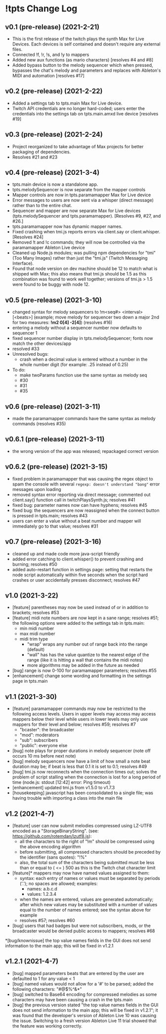 # !tpts Change Log

## v0.1 (pre-release) (2021-2-21)
- This is the first release of the twitch plays the synth Max for Live Devices. Each devices is self contained and doesn't require any external files.
- Connected !f, !r, !s, and !y to mappers
- Added new aux functions (as mario characters) [resolves #4 and #8]
- Added bypass button to the melody sequencer which when pressed, bypasses the chat's melody and parameters and replaces with Ableton's MIDI and automation [resolves #17]

## v0.2 (pre-release) (2021-2-22)
- Added a settings tab to tpts.main Max for Live device.
- Twitch API credentials are no longer hard-coded; users enter the credentials into the settings tab on tpts.main.amxd live device [resolves #19]

## v0.3 (pre-release) (2021-2-24)
- Project reorganized to take advantage of Max projects for better packaging of dependencies.
- Resolves #21 and #23

## v0.4 (pre-release) (2021-3-4)
- tpts.main device is now a standalone app.
- tpts.melodySequencer is now separate from the mapper controls
- Mapper controls are now in tpts.paramamapper Max for Live device
- Error messages to users are now sent via a whisper (direct message) rather than to the entire chat.
- Sequencer and mapper are now separate Max for Live devices (tpts.melodySequencer and tpts.paramamapper). [Resolves #9, #27, and #26.]
- tpts.paramamapper now has dynamic mapper names.
- Fixed crashing when tmi.js reports errors via client.say or client.whisper. [Resolves #24]
- Removed !t and !c commands; they will now be controlled via the paramamapper Ableton Live device
- Cleaned up Node.js modules; was pulling npm dependencies for "tmi" (Too Many Images) rather than just the "tmi.js" (Twitch Messaging Interface).
- Found that node version on dev machine should be 12 to match what is shipped with Max; this also means that tmi.js should be 1.5 as this combination was found to work well together; versions of tmi.js > 1.5 were found to be buggy with node 12.

## v0.5 (pre-release) (2021-3-10)
- changed syntax for melody sequencers to !m\<seq\#\> \<interval\>\[\<beats\>\] (example; move melody for sequencer two down a major 2nd for two measures: **!m2 0\[4\] -2\[4\]**) (resolves #16)
- entering a melody without a sequencer number now defaults to sequencer 1
- fixed sequencer number display in tpts.melodySequencer; fonts now match the other devices/app
- resolved #33
- Unresolved bugs: 
    - crash when a decimal value is entered without a number in the whole number digit (for example: .25 instead of 0.25)
- To do:
    - make twoParams function use the same syntax as melody seq
    - #30
    - #31
    - #35

## v0.6 (pre-release) (2021-3-11)
- made the paramamapper commands have the same syntax as melody commands (resolves #35)

## v0.6.1 (pre-release) (2021-3-11)
- the wrong version of the app was released; repackaged correct version

## v0.6.2 (pre-release) (2021-3-15)
- fixed problem in paramamapper that was causing the regex object to spam the console with several `regexp: doesn't understand "bang"` error messages upon loading
- removed syntax error reporting via direct message; commented out client.say() function call in twitchPlaysSynth.js; resolves #41
- fixed bug: parameter names now can have hyphens; resolves #45
- fixed bug: the sequencers are now reassigned when the connect button is pressed in tpts.main; resolves #43
- users can enter a value without a beat number and mapper will immediately go to that value; resolves #31

## v0.7 (pre-release) (2021-3-16)
- cleaned up and made code more java-script friendly
- added error catching to client.whisper() to prevent crashing and burning; resolves #50
- added auto-restart function in settings page: setting that restarts the node script automatically within five seconds when the script hard crashes or user accidentally presses disconnect; resolves #47

## v1.0 (2021-3-22)
- [feature] parentheses may now be used instead of or in addition to brackets; resolves #53
- [feature] midi note numbers are now kept in a sane range; resolves #51; 
    the following options were added to the settings tab in tpts.main:
    - min midi number
    - max midi number
    - midi trim type
        - "wrap" wraps any number out of range back into the range (default)
        - "wall" has has the value quantize to the nearest edge of the range (like it is hitting a wall that contains the midi notes)
        - more algorithms may be added in the future as needed
- [bug] range is now 0-100 for paramamapper parameters; resolves #55
- [enhancement] change some wording and formatting in the settings page in tpts.main 

## v1.1 (2021-3-30)
- [feature] paramamapper commands may now be restricted to the following access levels. Users in upper levels may access may access mappers below their level while users in lower levels may only use mappers for their level and below; resolves #59; resolves #7
    - "bcaster": the broadcaster
    - "mod": moderators
    - "sub": subscribers
    - "public": everyone else
- [bug] note plays for proper durations in melody sequencer (note off occurs 10 ms before next note)
- [bug] melody sequencers now have a limit of how small a note beat duration may be; if beat is less that 0.1 it is set to 0.1; resolves #49
- [bug] tmi.js now reconnects when the connection times out; solves the problem of script stalling when the connection is lost for a long period of time (node.js: stdout [12:42] error: Ping timeout)
- [enhancement] updated tmi.js from v1.5.0 to v1.7.3
- [housekeeping] javascript has been consolidated to a single file; was having trouble with importing a class into the main file

## v1.2 (2021-4-7)
- [feature] user can now submit melodies compressed using LZ-UTF8 encoded as a "StorageBinaryString". (see: https://github.com/rotemdan/lzutf8.js):
    - all the characters to the right of "!m" should be compressed using the above encoding algorithm
    - before submitting, all compressed characters should be preceded by the identifier (sans quotes): "!%"
    - also, the total sum of the characters being submitted must be less than or equal to ( <= ) 500 as this is the Twitch chat character limit
- [feature]* mappers may now have named values assigned to them:
    - syntax: each entry of names or values must be separated by periods ('.'); no spaces are allowed; examples:
        - names: a.b.c.d 
        - values: 1.2.3.4
    - when the names are entered, values are generated automatically; after which new values may be substituted with a number of values equal to the number of names entered; see the syntax above for example
    - resolves #57; resolves #60
- [bug] users that had badges but were not subscribers, mods, or the broadcaster would be denied public access to mappers; resolves #68


*[bug/knownissue] the top value names fields in the GUI does not send information to the main app; this will be fixed in v1.2.1

## v1.2.1 (2021-4-7)
- [bug] mapped parameters beats that are entered by the user are defaulted to 1 for any value < 1 
- [bug] named values would not allow for a '#' to be parsed; added the following characters: "#@$%^&*"
- [bug] switched to Base64 encoding for compressed melodies as some characters may have been causing a crash in the tpts.main
- [bug]  the previous version stated "the top value names fields in the GUI does not send information to the main app; this will be fixed in v1.2.1"; it was found that the developer's version of Ableton Live 10 was causing the issue. Switching to a fresh version Ableton Live 11 trial showed that the feature was working correctly.

